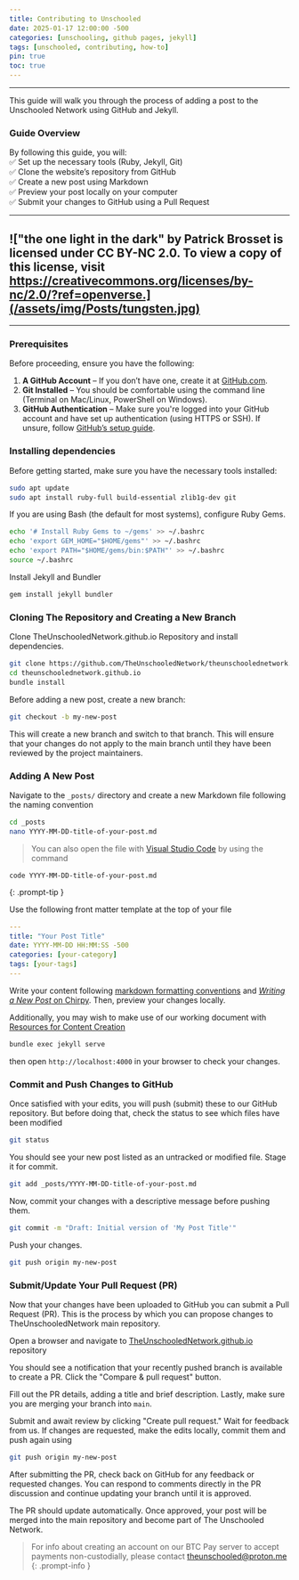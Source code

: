 ```yaml
---
title: Contributing to Unschooled
date: 2025-01-17 12:00:00 -500
categories: [unschooling, github pages, jekyll]
tags: [unschooled, contributing, how-to]
pin: true
toc: true
---
```

 
 ---
 
This guide will walk you through the process of adding a post to the Unschooled Network using GitHub and Jekyll. 

### **Guide Overview**  
By following this guide, you will:  
✅ Set up the necessary tools (Ruby, Jekyll, Git)  
✅ Clone the website’s repository from GitHub  
✅ Create a new post using Markdown  
✅ Preview your post locally on your computer  
✅ Submit your changes to GitHub using a Pull Request  

---

## !["the one light in the dark" by Patrick Brosset is licensed under CC BY-NC 2.0. To view a copy of this license, visit https://creativecommons.org/licenses/by-nc/2.0/?ref=openverse.](/assets/img/Posts/tungsten.jpg)

---

### **Prerequisites**  
Before proceeding, ensure you have the following:  

1. **A GitHub Account** – If you don’t have one, create it at [GitHub.com](https://github.com).  
2. **Git Installed** – You should be comfortable using the command line (Terminal on Mac/Linux, PowerShell on Windows).  
3. **GitHub Authentication** – Make sure you're logged into your GitHub account and have set up authentication (using HTTPS or SSH). If unsure, follow [GitHub’s setup guide](https://docs.github.com/en/get-started/getting-started-with-git).


### **Installing dependencies**
Before getting started, make sure you have the necessary tools installed:  
```bash
sudo apt update
sudo apt install ruby-full build-essential zlib1g-dev git
```

If you are using Bash (the default for most systems), configure Ruby Gems.

```bash
echo '# Install Ruby Gems to ~/gems' >> ~/.bashrc
echo 'export GEM_HOME="$HOME/gems"' >> ~/.bashrc
echo 'export PATH="$HOME/gems/bin:$PATH"' >> ~/.bashrc
source ~/.bashrc
```

Install Jekyll and Bundler

```bash
gem install jekyll bundler
```
### **Cloning The Repository and Creating a New Branch**
Clone TheUnschooledNetwork.github.io Repository and install dependencies.

```bash
git clone https://github.com/TheUnschooledNetwork/theunschoolednetwork.github.io.git
cd theunschoolednetwork.github.io
bundle install 
```

Before adding a new post, create a new branch:

```bash
git checkout -b my-new-post
```

This will create a new branch and switch to that branch. This will ensure that your changes do not apply to the main branch until they have been reviewed by the project maintainers. 

### **Adding A New Post**

Navigate to the `_posts/` directory and create a new Markdown file following the naming convention

```bash
cd _posts
nano YYYY-MM-DD-title-of-your-post.md
```

> You can also open the file with [Visual Studio Code](https://code.visualstudio.com/docs/setup/setup-overview) by using the command 
```
code YYYY-MM-DD-title-of-your-post.md
```
{: .prompt-tip }

Use the following front matter template at the top of your file 

```yml
---
title: "Your Post Title"
date: YYYY-MM-DD HH:MM:SS -500
categories: [your-category]
tags: [your-tags]
---
```

Write your content following [markdown formatting conventions](https://github.com/adam-p/markdown-here/wiki/Markdown-Cheatsheet) and [_Writing a New Post_ on Chirpy](https://chirpy.cotes.page/posts/write-a-new-post/). Then, preview your changes locally.

Additionally, you may wish to make use of our working document with [Resources for Content Creation](https://theunschoolednetwork.github.io/posts/Useful-Content-Creation-Resources/)

```bash
bundle exec jekyll serve
```

then open `http://localhost:4000` in your browser to check your changes.

### **Commit and Push Changes to GitHub**
Once satisfied with your edits, you will push (submit) these to our GitHub repository. But before doing that, check the status to see which files have been modified

```bash
git status
```

You should see your new post listed as an untracked or modified file. Stage it for commit. 

```bash
git add _posts/YYYY-MM-DD-title-of-your-post.md
```

Now, commit your changes with a descriptive message before pushing them.

```bash
git commit -m "Draft: Initial version of 'My Post Title'"
```

Push your changes.

```bash 
git push origin my-new-post
```
### **Submit/Update Your Pull Request (PR)** 
Now that your changes have been uploaded to GitHub you can submit a Pull Request (PR). This is the process by which you can propose changes to TheUnschooledNetwork main repository. 

Open a browser and navigate to [TheUnschooledNetwork.github.io](https://github.com/TheUnschooledNetwork/theunschoolednetwork.github.io) repository

You should see a notification that your recently pushed branch is available to create a PR. Click the "Compare & pull request" button.

Fill out the PR details, adding a title and brief description. Lastly, make sure you are merging your branch into `main`. 

Submit and await review by clicking "Create pull request." Wait for feedback from us. If changes are requested, make the edits locally, commit them and push again using 

```bash
git push origin my-new-post
```
After submitting the PR, check back on GitHub for any feedback or requested changes. You can respond to comments directly in the PR discussion and continue updating your branch until it is approved.

The PR should update automatically. Once approved, your post will be merged into the main repository and become part of The Unschooled Network. 

> For info about creating an account on our BTC Pay server to accept payments non-custodially, please contact theunschooled@proton.me
{: .prompt-info }